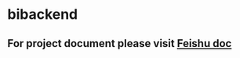 # bibackend

## For project document please visit [Feishu doc](https://i0nznd2khp.feishu.cn/docx/doxcn5ztM9uINyCBOpl9gEa3yjh)
